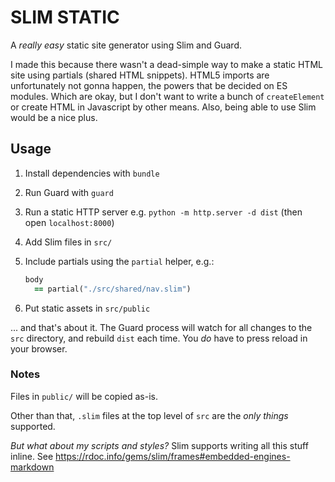 # SLIM STATIC

A _really easy_ static site generator using Slim and Guard.

I made this because there wasn't a dead-simple way to make a static HTML site using partials (shared HTML snippets). HTML5 imports are unfortunately not gonna happen, the powers that be decided on ES modules. Which are okay, but I don't want to write a bunch of `createElement` or create HTML in Javascript by other means. Also, being able to use Slim would be a nice plus.  

## Usage

1. Install dependencies with `bundle`
2. Run Guard with `guard`
3. Run a static HTTP server e.g. `python -m http.server -d dist` (then open `localhost:8000`)
2. Add Slim files in `src/`
3. Include partials using the `partial` helper, e.g.:

	```ruby
	body
	  == partial("./src/shared/nav.slim")
	
	```
4. Put static assets in `src/public`

... and that's about it. The Guard process will watch for all changes to the `src` directory, and rebuild `dist` each time. You _do_ have to press reload in your browser.

### Notes

Files in `public/` will be copied as-is. 

Other than that, `.slim` files at the top level of `src` are the _only things_ supported.

_But what about my scripts and styles?_ Slim supports writing all this stuff inline. See https://rdoc.info/gems/slim/frames#embedded-engines-markdown


